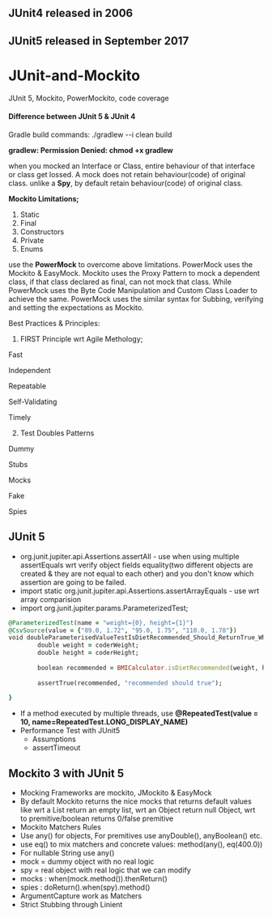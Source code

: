 ## JUnit4 released in 2006
## JUnit5 released in September 2017
# JUnit-and-Mockito
JUnit 5, Mockito, PowerMockito, code coverage

#### Difference between JUnit 5 & JUnit 4

Gradle build commands: ./gradlew --i clean build

<b>gradlew: Permission Denied: chmod +x gradlew</b>

<p>when you mocked an Interface or Class, entire behaviour of that interface or class get lossed. A mock does not retain behaviour(code) of original class.
unlike a <b>Spy</b>, by default retain behaviour(code) of original class. 
</p>

<p><b>Mockito Limitations;</b>
  
  1. Static
  2. Final
  3. Constructors
  4. Private
  5. Enums
</p>
<p>use the <b>PowerMock</b> to overcome above limitations. PowerMock uses the Mockito & EasyMock.
    Mockito uses the Proxy Pattern to mock a dependent class, if that class declared as final, can not mock that class. While PowerMock uses the Byte Code Manipulation and Custom Class Loader to achieve the same. PowerMock uses the similar syntax for Subbing, verifying and setting the expectations as Mockito.
</p>

Best Practices & Principles:

1. FIRST Principle wrt Agile Methology;

Fast

Independent

Repeatable

Self-Validating

Timely

2. Test Doubles Patterns

Dummy

Stubs

Mocks

Fake

Spies
## JUnit 5
- org.junit.jupiter.api.Assertions.assertAll - use when using multiple assertEquals wrt verify object fields equality(two different objects are created & they are not equal to each other) and you don't know which assertion are going to be failed.
- import static org.junit.jupiter.api.Assertions.assertArrayEquals - use wrt array comparision
- import org.junit.jupiter.params.ParameterizedTest;

```ruby
@ParameterizedTest(name = "weight={0}, height={1}")
@CsvSource(value = {"89.0, 1.72", "95.0, 1.75", "110.0, 1.78"})
void doubleParameterisedValueTestIsDietRecommended_Should_ReturnTrue_When_dietRecommended(Double coderWeight, Double coderHeight) {
		double weight = coderWeight;
		double height = coderHeight;
		
		boolean recommended = BMICalculator.isDietRecommended(weight, height);
		
		assertTrue(recommended, "recommended should true");
		
}
```
- If a method executed by multiple threads, use <b>@RepeatedTest(value = 10, name=RepeatedTest.LONG_DISPLAY_NAME)</b>
- Performance Test with JUnit5
  - Assumptions
  - assertTimeout

## Mockito 3 with JUnit 5
 - Mocking Frameworks are mockito, JMockito & EasyMock
 - By default Mockito returns the nice mocks that returns default values like wrt a List return an empty list, wrt an Object return null Object, wrt to premitive/boolean returns 0/false premitive
 - Mockito Matchers Rules
  - Use any() for objects, For premitives use anyDouble(), anyBoolean() etc.
  - use eq() to mix matchers and concrete values: method(any(), eq(400.0))
  - For nullable String use any()
 - mock = dummy object with no real logic
 - spy = real object with real logic that we can modify
 - mocks : when(mock.method()).thenReturn()
 - spies : doReturn().when(spy).method()
 - ArgumentCapture work as Matchers
 - Strict Stubbing through Linient 
